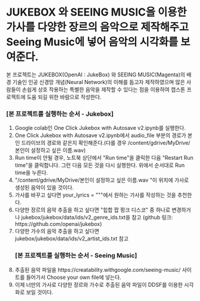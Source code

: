 <h1>JUKEBOX 와 SEEING MUSIC을 이용한 가사를 다양한 장르의 음악으로 제작해주고 Seeing Music에 넣어 음악의 시각화를 보여준다.</h1>
본 프로젝트는 JUKEBOX(OpenAI : JukeBox) 와 SEEING MUSIC(Magenta)의 배경 기술인 인공 신경망 개념(Neural Network)의 이해를 돕고자 제작하였으며 많은 사람들이 손쉽게 상호 작용하는 특별한 음악을 제작할 수 있다는 점을 이용하여 캡스톤 프로젝트에 도움 되길 위한 바람으로 작성한다.

<h3>[본 프로젝트를 실행하는 순서 - Jukebox]</h3>
<ol>
<li>Google colab인 One Click Jukebox with Autosave v2.ipynb를 실행한다.</li>
<li>One Click Jukebox with Autosave v2.ipynb에서 audio_file 부분의 경로가 본인 드라이브의 경로와 같은지 확인해준다.(다를 경우 /content/gdrive/MyDrive/본인이 설정하고 싶은 이름.wav)</li>
<li>Run time이 안될 경우, 노트북 상단에서 "Run time"을 클릭한 다음 "Restart Run time"을 클릭합니다. 그런 다음 모든 것을 다시 실행한다.
위에서 순서대로 Run time을 누른다.</li>
<li>"/content/gdrive/MyDrive/본인이 설정하고 싶은 이름.wav "이 위치에 가사로 생성된 음악이 있을 것이다.</li>
<li>가사를 바꾸고 싶다면 your_lyrics = """에서 원하는 가사를 작성하는 것을 추천한다.</li>
<li>다양한 장르의 음악 추출을 하고 싶다면 "힙합 팝 펑크 디스코" 중 하나로 변경하거나 jukebox/jukebox/data/ids/v2_genre_ids.txt을 참고 (github 링크: https://github.com/openai/jukebox)</li>
<li>다양한 가수의 음악 추출을 하고 싶다면 jukebox/jukebox/data/ids/v2_artist_ids.txt 참고</li>

<h3>[본 프로젝트를 실행하는 순서 - Seeing Music]</h3>

<li>추출된 음악 파일을 https://creatability.withgoogle.com/seeing-music/ 사이트를 들어가서 Choose your own file에 넣는다. </li>
<li>이제 너만의 가사로 다양한 장르와 가수로 추출된 음악 파일이 DDSF를 이용한 시각화로 보일 것이다.</li>
</ol>



